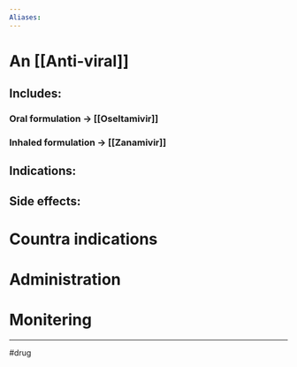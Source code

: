 ```yaml
---
Aliases:
---
```

# An [[Anti-viral]]
## Includes:
### Oral formulation -> [[Oseltamivir]]
### Inhaled formulation -> [[Zanamivir]]
## Indications:
## Side effects:
# Countra indications
# Administration 
# Monitering 

---
#drug 